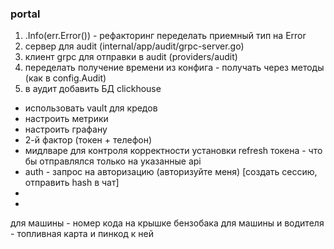 ### portal 

1. .Info(err.Error()) - рефакторинг переделать приемный тип на Error 
1. сервер для audit (internal/app/audit/grpc-server.go)
2. клиент grpc для отправки в audit (providers/audit)
3. переделать получение времени из конфига - получать через методы (как в config.Audit)
4. в аудит добавить БД clickhouse
- использовать vault для кредов
- настроить метрики 
- настроить графану
- 2-й фактор (токен + телефон) 
- мидлваре для контроля корректности установки refresh токена - что бы отправлялся только на указанные api
- auth - запрос на авторизацию (авторизуйте меня) [создать сессию, отправить hash в чат]
- 
- 


для машины - номер кода на крышке бензобака
для машины и водителя - топливная карта и пинкод к ней
